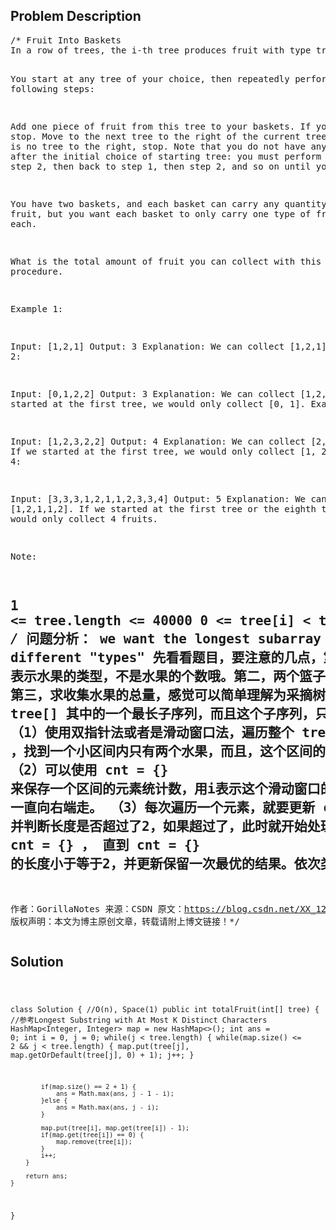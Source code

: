 <!--
<style>
  body { font-family: Arial, sans-serif; }
  .container { max-width: 400px; margin: auto; padding: 10px; }
  .comment-block { background-color: #f9f9f9; padding: 10px; border-left: 5px solid #ccc; max-width: 400px; margin: 20px auto; overflow-wrap: break-word; white-space: pre-wrap; }
  .code-block { background-color: #f4f4f4; padding: 10px; border: 1px solid #ddd; }
</style>
-->

<div class='container'>
<h2>Problem Description</h2>
<div class='comment-block'>
<pre>
/* Fruit Into Baskets
In a row of trees, the i-th tree produces fruit with type tree[i].

You start at any tree of your choice, then repeatedly perform the following steps:

Add one piece of fruit from this tree to your baskets.  If you cannot, stop.
Move to the next tree to the right of the current tree.  If there is no tree to the right, stop.
Note that you do not have any choice after the initial choice of starting tree: you must perform step 1, 
then step 2, then back to step 1, then step 2, and so on until you stop.

You have two baskets, and each basket can carry any quantity of fruit, but you want each basket to only carry one type of fruit each.

What is the total amount of fruit you can collect with this procedure.

Example 1:

Input: [1,2,1]
Output: 3
Explanation: We can collect [1,2,1].
Example 2:

Input: [0,1,2,2]
Output: 3
Explanation: We can collect [1,2,2].
If we started at the first tree, we would only collect [0, 1].
Example 3:

Input: [1,2,3,2,2]
Output: 4
Explanation: We can collect [2,3,2,2].
If we started at the first tree, we would only collect [1, 2].
Example 4:

Input: [3,3,3,1,2,1,1,2,3,3,4]
Output: 5
Explanation: We can collect [1,2,1,1,2].
If we started at the first tree or the eighth tree, we would only collect 4 fruits.
 

Note:

1 <= tree.length <= 40000
0 <= tree[i] < tree.length
*/
/* 问题分析： we want the longest subarray with at most two different "types"
先看看题目，要注意的几点，第一，tree[i] 表示水果的类型，不是水果的个数哦。第二，两个篮子，只能获取两种水果，
第三，求收集水果的总量，感觉可以简单理解为采摘树的棵树。现在就可以理解为，就是，获取 tree[] 其中的一个最长子序列，而且这个子序列，只有两种水果。
解题思路：
（1）使用双指针法或者是滑动窗口法，遍历整个 tree[] ，找到一个小区间内只有两个水果，而且，这个区间的长度是所有子区间最长的，即可。
（2）可以使用 cnt = {} 来保存一个区间的元素统计数，用i表示这个滑动窗口的左端，j表示换的窗口的右端，j随着遍历tree[] 一直向右端走。
（3）每次遍历一个元素，就要更新 cnt = {} 并判断长度是否超过了2，如果超过了，此时就开始处理左端点i，i开始向右移动，同时更新 cnt = {} ，
直到 cnt = {} 的长度小于等于2，并更新保留一次最优的结果。依次类推，直到结束。
--------------------- 
作者：GorillaNotes 
来源：CSDN 
原文：https://blog.csdn.net/XX_123_1_RJ/article/details/82828570 
版权声明：本文为博主原创文章，转载请附上博文链接！*/
</pre>
</div>

<h2>Solution</h2>
<div class='code-block'>
<pre><code class='language-java'>


class Solution { //O(n), Space(1)
    public int totalFruit(int[] tree) { //参考Longest Substring with At Most K Distinct Characters
        HashMap<Integer, Integer> map = new HashMap<>();
        int ans = 0;
        int i = 0, j = 0;
        while(j < tree.length) {
            while(map.size() <= 2 && j < tree.length) {
                map.put(tree[j], map.getOrDefault(tree[j], 0) + 1);
                j++;
            }
            
            if(map.size() == 2 + 1) {
                ans = Math.max(ans, j - 1 - i);
            }else {
                ans = Math.max(ans, j - i);
            }
            
            map.put(tree[i], map.get(tree[i]) - 1);
            if(map.get(tree[i]) == 0) {
                map.remove(tree[i]);
            }
            i++;
        }
        
        return ans;
    }
}</code></pre>
</div>
</div>
